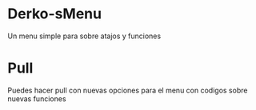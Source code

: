 # Derko-sMenu
Un menu simple para sobre atajos y funciones

# Pull
Puedes hacer pull con nuevas opciones para el menu con codigos sobre nuevas funciones
